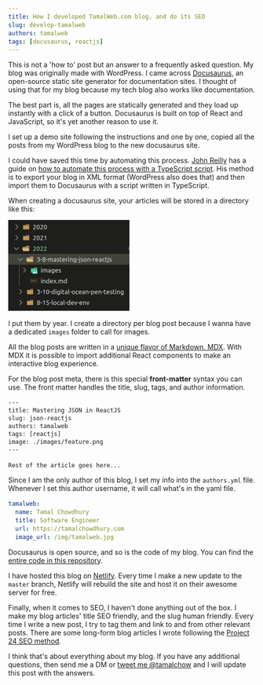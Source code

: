 ```yaml
---
title: How I developed TamalWeb.com blog, and do its SEO
slug: develop-tamalweb
authors: tamalweb
tags: [docusaurus, reactjs]
---
```


This is not a 'how to' post but an answer to a frequently asked question. My blog was originally made with WordPress. I came across [Docusaurus](https://docusaurus.io/docs), an open-source static site generator for documentation sites. I thought of using that for my blog because my tech blog also works like documentation.

The best part is, all the pages are statically generated and they load up instantly with a click of a button. Docusaurus is built on top of React and JavaScript, so it's yet another reason to use it.

<!-- truncate -->

I set up a demo site following the instructions and one by one, copied all the posts from my WordPress blog to the new docusaurus site.

I could have saved this time by automating this process. [John Reilly](https://twitter.com/johnny_reilly) has a guide on [how to automate this process with a TypeScript script](https://blog.johnnyreilly.com/definitive-guide-to-migrating-from-blogger-to-docusaurus). His method is to export your blog in XML format (WordPress also does that) and then import them to Docusaurus with a script written in TypeScript.

When creating a docusaurus site, your articles will be stored in a directory like this:

![directory](./img/1.png)

I put them by year. I create a directory per blog post because I wanna have a dedicated `images` folder to call for images.

All the blog posts are written in a [unique flavor of Markdown, MDX](https://mdxjs.com/). With MDX it is possible to import additional React components to make an interactive blog experience.

For the blog post meta, there is this special **front-matter** syntax you can use. The front matter handles the title, slug, tags, and author information.

```mdx title=blog/2022/3-8-mastering-json-reactjs/index.md
---
title: Mastering JSON in ReactJS
slug: json-reactjs
authors: tamalweb
tags: [reactjs]
image: ./images/feature.png
---

Rest of the article goes here...
```

Since I am the only author of this blog, I set my info into the `authors.yml` file. Whenever I set this author username, it will call what's in the yaml file.

```yml title=blog/autors.yml
tamalweb:
  name: Tamal Chowdhury
  title: Software Engineer
  url: https://tamalchowdhury.com
  image_url: /img/tamalweb.jpg
```

Docusaurus is open source, and so is the code of my blog. You can find the [entire code in this repository](https://github.com/tamalchowdhury/tamalwebsite).

I have hosted this blog on [Netlify](https://www.youtube.com/watch?v=aJVKKbisM0w). Every time I make a new update to the `master` branch, Netlify will rebuild the site and host it on their awesome server for free.

Finally, when it comes to SEO, I haven't done anything out of the box. I make my blog articles' title SEO friendly, and the slug human friendly. Every time I write a new post, I try to tag them and link to and from other relevant posts. There are some long-form blog articles I wrote following the [Project 24 SEO method](https://www.youtube.com/watch?v=9jLo89V_q3g).

I think that's about everything about my blog. If you have any additional questions, then send me a DM or [tweet me @tamalchow](https://twitter.com/tamalchow) and I will update this post with the answers.
